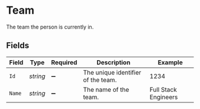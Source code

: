 # Team

The team the person is currently in.


## Fields

| Field                              | Type                               | Required                           | Description                        | Example                            |
| ---------------------------------- | ---------------------------------- | ---------------------------------- | ---------------------------------- | ---------------------------------- |
| `Id`                               | *string*                           | :heavy_minus_sign:                 | The unique identifier of the team. | 1234                               |
| `Name`                             | *string*                           | :heavy_minus_sign:                 | The name of the team.              | Full Stack Engineers               |